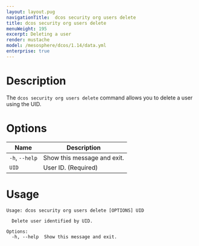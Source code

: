 ```yaml
---
layout: layout.pug
navigationTitle:  dcos security org users delete
title: dcos security org users delete
menuWeight: 195
excerpt: Deleting a user
render: mustache
model: /mesosphere/dcos/1.14/data.yml
enterprise: true
---
```


# Description

The `dcos security org users delete` command allows you to delete a user using the UID.

# Options
 
| Name |  Description |
|---------|-------------|
|  `-h`, `--help` |  Show this message and exit.|
| `UID` | User ID. (Required)|

# Usage

```
Usage: dcos security org users delete [OPTIONS] UID

  Delete user identified by UID.

Options:
  -h, --help  Show this message and exit.
```
